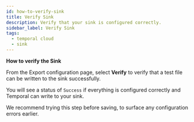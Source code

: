 ```yaml
---
id: how-to-verify-sink
title: Verify Sink
description: Verify that your sink is configured correctly.
sidebar_label: Verify Sink
tags:
  - temporal cloud
  - sink
---
```


**How to verify the Sink**

From the Export configuration page, select **Verify** to verify that a test file can be written to the sink successfully.

You will see a status of `Success` if everything is configured correctly and Temporal can write to your sink.

We recommend trying this step before saving, to surface any configuration errors earlier.
